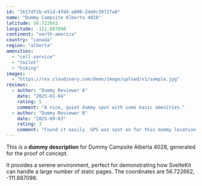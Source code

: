 ```yaml
---
id: "3b17df2b-e51d-4fd4-a800-2de0c39727a0"
name: "Dummy Campsite Alberta 4028"
latitude: 56.722662
longitude: -111.887098
continent: "north-america"
country: "canada"
region: "alberta"
amenities:
  - "cell-service"
  - "toilet"
  - "hiking"
images:
  - "https://res.cloudinary.com/demo/image/upload/v1/sample.jpg"
reviews:
  - author: "Dummy Reviewer A"
    date: "2025-01-04"
    rating: 5
    comment: "A nice, quiet dummy spot with some basic amenities."
  - author: "Dummy Reviewer B"
    date: "2025-09-03"
    rating: 3
    comment: "Found it easily. GPS was spot on for this dummy location."
---
```


This is a **dummy description** for Dummy Campsite Alberta 4028, generated for the proof of concept.

It provides a serene environment, perfect for demonstrating how SvelteKit can handle a large number of static pages. The coordinates are 56.722662, -111.887098.
